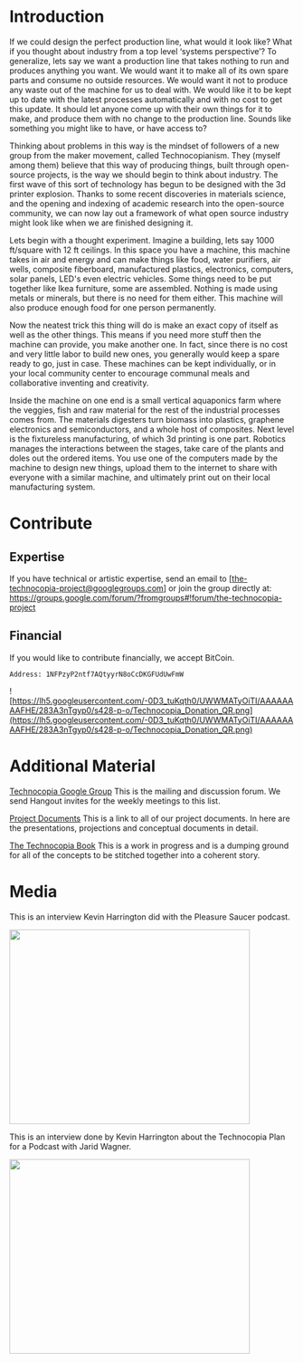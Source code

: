# Introduction #

If we could design the perfect production line, what would it look like? What if you thought about industry from a top level ‘systems perspective’? To generalize, lets say we want a production line that takes nothing to run and produces anything you want. We would want it to make all of its own spare parts and consume no outside resources. We would want it not to produce any waste out of the machine for us to deal with. We would like it to be kept up to date with the latest processes automatically and with no cost to get this update. It should let anyone come up with their own things for it to make, and produce them with no change to the production line. Sounds like something you might like to have, or have access to?


Thinking about problems in this way is the mindset of followers of a new group from the maker movement, called Technocopianism. They (myself among them) believe that this way of producing things, built through open-source projects, is the way we should begin to think about industry. The first wave of this sort of technology has begun to be designed with the 3d printer explosion. Thanks to some recent discoveries in materials science, and the opening and indexing of academic research into the open-source community, we can now lay out a framework of what open source industry might look like when we are finished designing it.


Lets begin with a thought experiment. Imagine a building, lets say 1000 ft/square with 12 ft ceilings. In this space you have a machine, this machine takes in air and energy and can make things like food, water purifiers, air wells, composite fiberboard, manufactured plastics, electronics, computers, solar panels, LED's even electric vehicles. Some things need to be put together like Ikea furniture, some are assembled. Nothing is made using metals or minerals, but there is no need for them either. This machine will also produce enough food for one person permanently.


Now the neatest trick this thing will do is make an exact copy of itself as well as the other things. This means if you need more stuff then the machine can provide, you make another one. In fact, since there is no cost and very little labor to build new ones, you generally would keep a spare ready to go, just in case. These machines can be kept individually, or in your local community center to encourage communal meals and collaborative inventing and creativity.

Inside the machine on one end is a small vertical aquaponics farm where the veggies, fish and raw material for the rest of the industrial processes comes from. The materials digesters turn biomass into plastics, graphene electronics and semiconductors, and a whole host of composites. Next level is the fixtureless manufacturing, of which 3d printing is one part. Robotics manages the interactions between the stages, take care of the plants and doles out the ordered items. You use one of the computers made by the machine to design new things, upload them to the internet to share with everyone with a similar machine, and ultimately print out on their local manufacturing system.

# Contribute #

## Expertise ##
If you have technical or artistic expertise, send an email to [the-technocopia-project@googlegroups.com] or join the group directly at: https://groups.google.com/forum/?fromgroups#!forum/the-technocopia-project

## Financial ##

If you would like to contribute financially, we accept BitCoin.

```
Address: 1NFPzyP2ntf7AQtyyrN8oCcDKGFUdUwFmW
```

![https://lh5.googleusercontent.com/-0D3_tuKqth0/UWWMATyOiTI/AAAAAAAAFHE/283A3nTgyp0/s428-p-o/Technocopia_Donation_QR.png](https://lh5.googleusercontent.com/-0D3_tuKqth0/UWWMATyOiTI/AAAAAAAAFHE/283A3nTgyp0/s428-p-o/Technocopia_Donation_QR.png)


# Additional Material #

[Technocopia Google Group](https://groups.google.com/forum/?fromgroups#!forum/the-technocopia-project) This is the mailing and discussion forum. We send Hangout invites for the weekly meetings to this list.

[Project Documents](https://docs.google.com/folder/d/0BxH2jMR_WJOfNG42eXVLakZYVXc/edit) This is a link to all of our project documents. In here are the presentations, projections and conceptual documents in detail.

[The Technocopia Book](https://docs.google.com/folder/d/0BxH2jMR_WJOfNG42eXVLakZYVXc/edit?docId=12rvGiSLP-hwq1qn0GnhM4W-UJWGx2x5nVbTtEGPLvig) This is a work in progress and is a dumping ground for all of the concepts to be stitched together into a coherent story.

# Media #

This is an interview Kevin Harrington did with the Pleasure Saucer podcast.

<a href='http://www.youtube.com/watch?feature=player_embedded&v=RmZc0emP4dc' target='_blank'><img src='http://img.youtube.com/vi/RmZc0emP4dc/0.jpg' width='425' height=344 /></a>

This is an interview done by Kevin Harrington about the Technocopia Plan for a Podcast with Jarid Wagner.

<a href='http://www.youtube.com/watch?feature=player_embedded&v=v4KFcWJGyE4' target='_blank'><img src='http://img.youtube.com/vi/v4KFcWJGyE4/0.jpg' width='425' height=344 /></a>